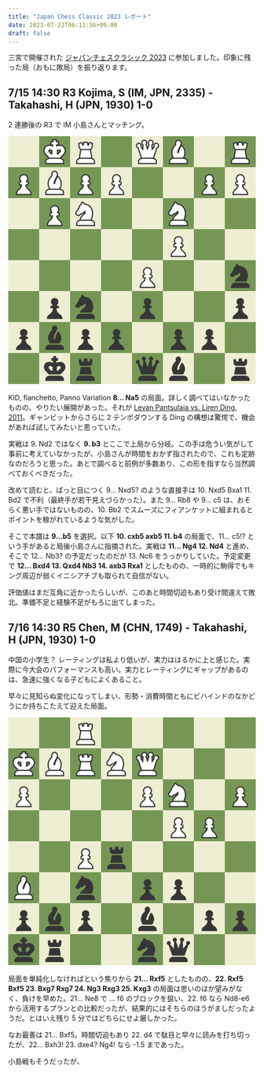 ```yaml
---
title: "Japan Chess Classic 2023 レポート"
date: 2023-07-22T06:11:56+09:00
draft: false
---
```


三宮で開催された [ジャパンチェスクラシック 2023](https://japanchess.org/2023/03/japan-chess-classic_2023/) に参加しました。印象に残った局（おもに敗局）を振り返ります。

## 7/15 14:30 R3 Kojima, S (IM, JPN, 2335) - Takahashi, H (JPN, 1930) 1-0
2 連勝後の R3 で IM 小島さんとマッチング。

![](01.jpeg)

KID, fianchetto, Panno Variation **8... Na5** の局面。詳しく調べてはいなかったものの、やりたい展開があった。それが [Levan Pantsulaia vs. Liren Ding, 2011](https://youtu.be/QSAVnq40JdY)。ギャンビットからさらに 2 テンポダウンする Ding の構想は驚愕で、機会があれば試してみたいと思っていた。

実戦は 9. Nd2 ではなく **9. b3** とここで上局から分岐。この手は危うい気がして事前に考えていなかったが、小島さんが時間をおかず指されたので、これも定跡なのだろうと思った。あとで調べると前例が多数あり、この形を指すなら当然調べておくべきだった。

改めて読むと、ぱっと目につく 9... Nxd5? のような直接手は 10. Nxd5 Bxa1 11. Bd2 で不利（最終手が若干見えづらかった）。また 9... Rb8 や 9... c5 は、おそらく悪い手ではないものの、10. Bb2 でスムーズにフィアンケットに組まれるとポイントを稼がれているような気がした。

そこで本譜は **9...b5** を選択。以下 **10. cxb5 axb5 11. b4** の局面で、11... c5!? という手があると局後小島さんに指摘された。実戦は **11... Ng4 12. Nd4** と進め、そこで 12... Nb3? の予定だったのだが 13. Nc6 をうっかりしていた。予定変更で **12... Bxd4 13. Qxd4 Nb3 14. axb3 Rxa1** としたものの、一時的に駒得でもキング周辺が弱くイニシアチブも取られて自信がない。

評価値はまだ互角に近かったらしいが、このあと時間切迫もあり受け間違えて敗北。準備不足と経験不足がもろに出てしまった。

## 7/16 14:30 R5 Chen, M (CHN, 1749) - Takahashi, H (JPN, 1930) 1-0
中国の小学生？ レーティングは私より低いが、実力ははるかに上と感じた。実際に今大会のパフォーマンスも高い。実力とレーティングにギャップがあるのは、急速に強くなる子どもによくあること。

早々に見知らぬ変化になってしまい、形勢・消費時間ともにビハインドのなかどうにか持ちこたえて迎えた局面。

![](02.jpeg)

局面を単純化しなければという焦りから **21... Rxf5** としたものの、**22. Rxf5 Bxf5 23. Bxg7 Rxg7 24. Ng3 Rxg3 25. Kxg3** の局面は思いのほか望みがなく、負けを早めた。21... Ne8 で ... f6 のブロックを狙い、22. f6 なら Nd8-e6 から活用するプランとの比較だったが、結果的にはそちらのほうがましだったようだ。とはいえ残り 5 分ではどちらにせよ厳しかった。

なお最善は 21... Bxf5。時間切迫もあり 22. d4 で駄目と早々に読みを打ち切ったが、22... Bxh3! 23. dxe4? Ng4! なら -1.5 まであった。

小島戦もそうだったが、